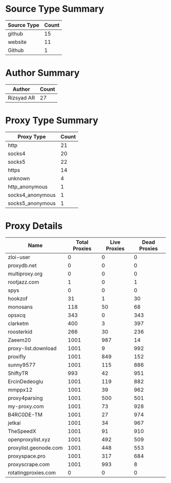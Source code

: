 # Source Type Summary

| Source Type | Count |
|-------------|-------|
| github | 15 |
| website | 11 |
| Github | 1 |


# Author Summary

| Author | Count |
|--------|-------|
| Rizsyad AR | 27 |


# Proxy Type Summary

| Proxy Type | Count |
|------------|-------|
| http | 21 |
| socks4 | 20 |
| socks5 | 22 |
| https | 14 |
| unknown | 4 |
| http_anonymous | 1 |
| socks4_anonymous | 1 |
| socks5_anonymous | 1 |


# Proxy Details

| Name | Total Proxies | Live Proxies | Dead Proxies |
|------|---------------|--------------|---------------|
| zloi-user | 0 | 0 | 0 |
| proxydb.net | 0 | 0 | 0 |
| multiproxy.org | 0 | 0 | 0 |
| rootjazz.com | 1 | 0 | 1 |
| spys | 0 | 0 | 0 |
| hookzof | 31 | 1 | 30 |
| monosans | 118 | 50 | 68 |
| opsxcq | 343 | 0 | 343 |
| clarketm | 400 | 3 | 397 |
| roosterkid | 266 | 30 | 236 |
| Zaeem20 | 1001 | 987 | 14 |
| proxy-list.download | 1001 | 9 | 992 |
| proxifly | 1001 | 849 | 152 |
| sunny9577 | 1001 | 115 | 886 |
| ShiftyTR | 993 | 42 | 951 |
| ErcinDedeoglu | 1001 | 119 | 882 |
| mmppx12 | 1001 | 39 | 962 |
| proxy4parsing | 1001 | 500 | 501 |
| my-proxy.com | 1001 | 73 | 928 |
| B4RC0DE-TM | 1001 | 27 | 974 |
| jetkai | 1001 | 34 | 967 |
| TheSpeedX | 1001 | 91 | 910 |
| openproxylist.xyz | 1001 | 492 | 509 |
| proxylist.geonode.com | 1001 | 448 | 553 |
| proxyspace.pro | 1001 | 317 | 684 |
| proxyscrape.com | 1001 | 993 | 8 |
| rotatingproxies.com | 0 | 0 | 0 |
